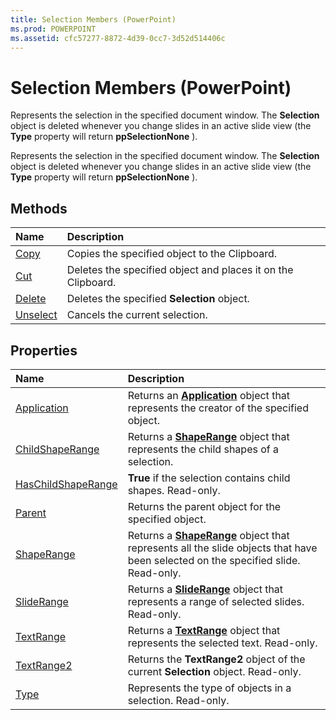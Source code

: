 ```yaml
---
title: Selection Members (PowerPoint)
ms.prod: POWERPOINT
ms.assetid: cfc57277-8872-4d39-0cc7-3d52d514406c
---
```



# Selection Members (PowerPoint)
Represents the selection in the specified document window. The  **Selection** object is deleted whenever you change slides in an active slide view (the **Type** property will return **ppSelectionNone** ).

Represents the selection in the specified document window. The  **Selection** object is deleted whenever you change slides in an active slide view (the **Type** property will return **ppSelectionNone** ).


## Methods



|**Name**|**Description**|
|:-----|:-----|
|[Copy](selection-copy-method-powerpoint.md)|Copies the specified object to the Clipboard.|
|[Cut](selection-cut-method-powerpoint.md)|Deletes the specified object and places it on the Clipboard.|
|[Delete](selection-delete-method-powerpoint.md)|Deletes the specified  **Selection** object.|
|[Unselect](selection-unselect-method-powerpoint.md)|Cancels the current selection.|

## Properties



|**Name**|**Description**|
|:-----|:-----|
|[Application](selection-application-property-powerpoint.md)|Returns an  **[Application](application-object-powerpoint.md)** object that represents the creator of the specified object.|
|[ChildShapeRange](selection-childshaperange-property-powerpoint.md)|Returns a  **[ShapeRange](shaperange-object-powerpoint.md)** object that represents the child shapes of a selection.|
|[HasChildShapeRange](selection-haschildshaperange-property-powerpoint.md)|**True** if the selection contains child shapes. Read-only.|
|[Parent](selection-parent-property-powerpoint.md)|Returns the parent object for the specified object.|
|[ShapeRange](selection-shaperange-property-powerpoint.md)|Returns a  **[ShapeRange](shaperange-object-powerpoint.md)** object that represents all the slide objects that have been selected on the specified slide. Read-only.|
|[SlideRange](selection-sliderange-property-powerpoint.md)|Returns a  **[SlideRange](sliderange-object-powerpoint.md)** object that represents a range of selected slides. Read-only.|
|[TextRange](selection-textrange-property-powerpoint.md)|Returns a  **[TextRange](textrange-object-powerpoint.md)** object that represents the selected text. Read-only.|
|[TextRange2](selection-textrange2-property-powerpoint.md)|Returns the  **TextRange2** object of the current **Selection** object. Read-only.|
|[Type](selection-type-property-powerpoint.md)|Represents the type of objects in a selection. Read-only.|

